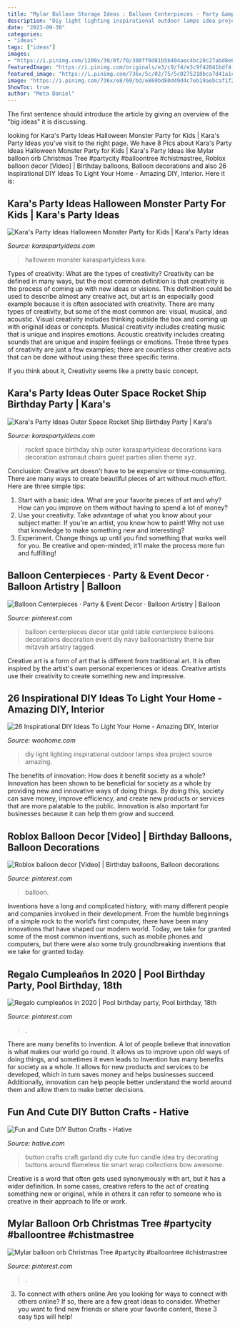 ```yaml
---
title: "Mylar Balloon Storage Ideas : Balloon Centerpieces · Party &amp; Event Decor · Balloon Artistry"
description: "Diy light lighting inspirational outdoor lamps idea project source amazing"
date: "2023-09-30"
categories:
- "ideas"
tags: ["ideas"]
images:
- "https://i.pinimg.com/1200x/30/0f/f0/300ff0d81b5b404aec4bc20c27abd8e6.jpg"
featuredImage: "https://i.pinimg.com/originals/e3/c9/f4/e3c9f42041bdf4f50d4155e27559e9c5.jpg"
featured_image: "https://i.pinimg.com/736x/5c/02/75/5c0275218bca7d41a1cd977783152da8.jpg"
image: "https://i.pinimg.com/736x/e8/69/bd/e869bd80d49d4c7eb19aebcaf1f2e841.jpg"
ShowToc: true
author: "Meta Daniel"
---
```



The first sentence should introduce the article by giving an overview of the "big ideas" it is discussing.

	

		
looking for Kara&#039;s Party Ideas Halloween Monster Party for Kids | Kara&#039;s Party Ideas you've visit to the right page. We have 8 Pics about Kara&#039;s Party Ideas Halloween Monster Party for Kids | Kara&#039;s Party Ideas like Mylar balloon orb Christmas Tree #partycity #balloontree #chistmastree, Roblox balloon decor [Video] | Birthday balloons, Balloon decorations and also 26 Inspirational DIY Ideas To Light Your Home - Amazing DIY, Interior. Here it is:
		
    
## Kara&#039;s Party Ideas Halloween Monster Party For Kids | Kara&#039;s Party Ideas

<img loading=lazy src="https://karaspartyideas.com/wp-content/uploads/2016/10/Halloween-Monster-Party-for-Kids-on-Karas-Party-Ideas-KarasPartyIdeas.com17.jpeg" onerror="this.onerror=null;this.src='https://tse4.mm.bing.net/th?id=OIP.SdiKwURmy2FuCpIAZNwObAHaKB&amp;pid=15.1';" alt="Kara&#039;s Party Ideas Halloween Monster Party for Kids | Kara&#039;s Party Ideas">

_Source: karaspartyideas.com_

>halloween monster karaspartyideas kara. 

	

Types of creativity: What are the types of creativity?
Creativity can be defined in many ways, but the most common definition is that creativity is the process of coming up with new ideas or visions. This definition could be used to describe almost any creative act, but art is an especially good example because it is often associated with creativity.
There are many types of creativity, but some of the most common are: visual, musical, and acoustic. Visual creativity includes thinking outside the box and coming up with original ideas or concepts. Musical creativity includes creating music that is unique and inspires emotions. Acoustic creativity includes creating sounds that are unique and inspire feelings or emotions. These three types of creativity are just a few examples; there are countless other creative acts that can be done without using these three specific terms.

If you think about it, Creativity seems like a pretty basic concept.

    
## Kara&#039;s Party Ideas Outer Space Rocket Ship Birthday Party | Kara&#039;s

<img loading=lazy src="http://karaspartyideas.com/wp-content/uploads/2018/03/Outer-Space-Rocket-Ship-Birthday-Party-via-Karas-Party-Ideas-KarasPartyIdeas.com16.jpg" onerror="this.onerror=null;this.src='https://tse1.mm.bing.net/th?id=OIP.EAlgcMxDumpMbLs4r6GUfAHaLH&amp;pid=15.1';" alt="Kara&#039;s Party Ideas Outer Space Rocket Ship Birthday Party | Kara&#039;s">

_Source: karaspartyideas.com_

>rocket space birthday ship outer karaspartyideas decorations kara decoration astronaut chairs guest parties alien theme xyz. 

	

Conclusion:
Creative art doesn't have to be expensive or time-consuming. There are many ways to create beautiful pieces of art without much effort. Here are three simple tips: 
1) Start with a basic idea. What are your favorite pieces of art and why? How can you improve on them without having to spend a lot of money? 
2) Use your creativity. Take advantage of what you know about your subject matter. If you're an artist, you know how to paint! Why not use that knowledge to make something new and interesting? 
3) Experiment. Change things up until you find something that works well for you. Be creative and open-minded; it'll make the process more fun and fulfilling!

    
## Balloon Centerpieces · Party &amp; Event Decor · Balloon Artistry | Balloon

<img loading=lazy src="https://i.pinimg.com/originals/e3/c9/f4/e3c9f42041bdf4f50d4155e27559e9c5.jpg" onerror="this.onerror=null;this.src='https://tse2.mm.bing.net/th?id=OIP.quczEgRDTbIaNEz0mdJZQQHaFH&amp;pid=15.1';" alt="Balloon Centerpieces · Party &amp; Event Decor · Balloon Artistry | Balloon">

_Source: pinterest.com_

>balloon centerpieces decor star gold table centerpiece balloons decorations decoration event diy navy balloonartistry theme bar mitzvah artistry tagged. 

	

Creative art is a form of art that is different from traditional art. It is often inspired by the artist's own personal experiences or ideas. Creative artists use their creativity to create something new and impressive.

    
## 26 Inspirational DIY Ideas To Light Your Home - Amazing DIY, Interior

<img loading=lazy src="http://www.woohome.com/wp-content/uploads/2013/09/DIY-Lighting-Ideas-12-0.jpg" onerror="this.onerror=null;this.src='https://tse3.mm.bing.net/th?id=OIP.FJ5RRSZoEKQqaNp7MVdXIAHaJ4&amp;pid=15.1';" alt="26 Inspirational DIY Ideas To Light Your Home - Amazing DIY, Interior">

_Source: woohome.com_

>diy light lighting inspirational outdoor lamps idea project source amazing. 

	

The benefits of innovation: How does it benefit society as a whole?
Innovation has been shown to be beneficial for society as a whole by providing new and innovative ways of doing things. By doing this, society can save money, improve efficiency, and create new products or services that are more palatable to the public. Innovation is also important for businesses because it can help them grow and succeed.

    
## Roblox Balloon Decor [Video] | Birthday Balloons, Balloon Decorations

<img loading=lazy src="https://i.pinimg.com/736x/5c/02/75/5c0275218bca7d41a1cd977783152da8.jpg" onerror="this.onerror=null;this.src='https://tse1.mm.bing.net/th?id=OIP.3TUZ1n5kbBiz-OR6fcqPqAHaNK&amp;pid=15.1';" alt="Roblox balloon decor [Video] | Birthday balloons, Balloon decorations">

_Source: pinterest.com_

>balloon. 

	

Inventions have a long and complicated history, with many different people and companies involved in their development. From the humble beginnings of a simple rock to the world’s first computer, there have been many innovations that have shaped our modern world. Today, we take for granted some of the most common inventions, such as mobile phones and computers, but there were also some truly groundbreaking inventions that we take for granted today.

    
## Regalo Cumpleaños In 2020 | Pool Birthday Party, Pool Birthday, 18th

<img loading=lazy src="https://i.pinimg.com/736x/e8/69/bd/e869bd80d49d4c7eb19aebcaf1f2e841.jpg" onerror="this.onerror=null;this.src='https://tse2.mm.bing.net/th?id=OIP.tRcbOCv5N6qILKp3y6EkkAHaJ4&amp;pid=15.1';" alt="Regalo cumpleaños in 2020 | Pool birthday party, Pool birthday, 18th">

_Source: pinterest.com_

>. 

	

There are many benefits to invention. A lot of people believe that innovation is what makes our world go round. It allows us to improve upon old ways of doing things, and sometimes it even leads to
Invention has many benefits for society as a whole. It allows for new products and services to be developed, which in turn saves money and helps businesses succeed. Additionally, innovation can help people better understand the world around them and allow them to make better decisions.

    
## Fun And Cute DIY Button Crafts - Hative

<img loading=lazy src="https://hative.com/wp-content/uploads/2015/03/button-crafts/4-button-craft-ideas.jpg" onerror="this.onerror=null;this.src='https://tse4.mm.bing.net/th?id=OIP.vhOTPuNwyp9g2x9baLUHggHaLH&amp;pid=15.1';" alt="Fun and Cute DIY Button Crafts - Hative">

_Source: hative.com_

>button crafts craft garland diy cute fun candle idea try decorating buttons around flameless tie smart wrap collections bow awesome. 

	

Creative is a word that often gets used synonymously with art, but it has a wider definition. In some cases, creative refers to the act of creating something new or original, while in others it can refer to someone who is creative in their approach to life or work.

    
## Mylar Balloon Orb Christmas Tree #partycity #balloontree #chistmastree

<img loading=lazy src="https://i.pinimg.com/1200x/30/0f/f0/300ff0d81b5b404aec4bc20c27abd8e6.jpg" onerror="this.onerror=null;this.src='https://tse2.mm.bing.net/th?id=OIP.5zjaS8TgqiYquMVWIHx9iQHaPP&amp;pid=15.1';" alt="Mylar balloon orb Christmas Tree #partycity #balloontree #chistmastree">

_Source: pinterest.com_

>. 

	

3. To connect with others online
Are you looking for ways to connect with others online? If so, there are a few great ideas to consider. Whether you want to find new friends or share your favorite content, these 3 easy tips will help!

